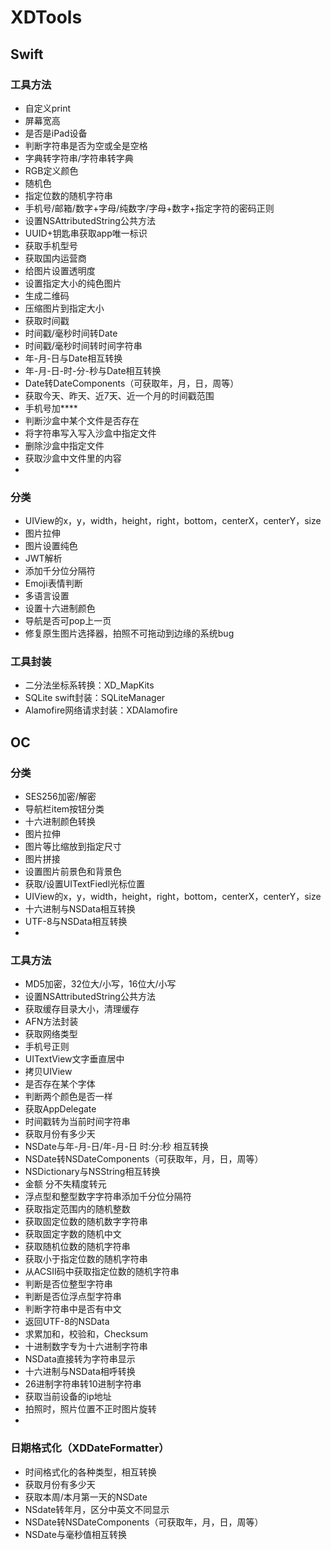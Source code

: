 # XDTools

## Swift

### 工具方法

- 自定义print
- 屏幕宽高
- 是否是iPad设备
- 判断字符串是否为空或全是空格
- 字典转字符串/字符串转字典
- RGB定义颜色
- 随机色
- 指定位数的随机字符串
- 手机号/邮箱/数字+字母/纯数字/字母+数字+指定字符的密码正则
- 设置NSAttributedString公共方法
- UUID+钥匙串获取app唯一标识
- 获取手机型号
- 获取国内运营商
- 给图片设置透明度
- 设置指定大小的纯色图片
- 生成二维码
- 压缩图片到指定大小
- 获取时间戳
- 时间戳/毫秒时间转Date
- 时间戳/毫秒时间转时间字符串
- 年-月-日与Date相互转换
- 年-月-日-时-分-秒与Date相互转换
- Date转DateComponents（可获取年，月，日，周等）
- 获取今天、昨天、近7天、近一个月的时间戳范围
- 手机号加****
- 判断沙盒中某个文件是否存在
- 将字符串写入写入沙盒中指定文件
- 删除沙盒中指定文件
- 获取沙盒中文件里的内容
- 

### 分类

- UIView的x，y，width，height，right，bottom，centerX，centerY，size
- 图片拉伸
- 图片设置纯色
- JWT解析
- 添加千分位分隔符
- Emoji表情判断
- 多语言设置
- 设置十六进制颜色
- 导航是否可pop上一页
- 修复原生图片选择器，拍照不可拖动到边缘的系统bug

### 工具封装

- 二分法坐标系转换：XD_MapKits
- SQLite swift封装：SQLiteManager
- Alamofire网络请求封装：XDAlamofire

## OC

### 分类

- SES256加密/解密
- 导航栏item按钮分类
- 十六进制颜色转换
- 图片拉伸
- 图片等比缩放到指定尺寸
- 图片拼接
- 设置图片前景色和背景色
- 获取/设置UITextFiedl光标位置
- UIView的x，y，width，height，right，bottom，centerX，centerY，size
- 十六进制与NSData相互转换
- UTF-8与NSData相互转换
- 

### 工具方法

- MD5加密，32位大/小写，16位大/小写
- 设置NSAttributedString公共方法
- 获取缓存目录大小，清理缓存
- AFN方法封装
- 获取网络类型
- 手机号正则
- UITextView文字垂直居中
- 拷贝UIView
- 是否存在某个字体
- 判断两个颜色是否一样
- 获取AppDelegate
- 时间戳转为当前时间字符串
- 获取月份有多少天
- NSDate与年-月-日/年-月-日 时:分:秒 相互转换
- NSDate转NSDateComponents（可获取年，月，日，周等）
- NSDictionary与NSString相互转换
- 金额 分不失精度转元
- 浮点型和整型数字字符串添加千分位分隔符
- 获取指定范围内的随机整数
- 获取固定位数的随机数字字符串
- 获取固定字数的随机中文
- 获取随机位数的随机字符串
- 获取小于指定位数的随机字符串
- 从ACSII码中获取指定位数的随机字符串
- 判断是否位整型字符串
- 判断是否位浮点型字符串
- 判断字符串中是否有中文
- 返回UTF-8的NSData
- 求累加和，校验和，Checksum
- 十进制数字专为十六进制字符串
- NSData直接转为字符串显示
- 十六进制与NSData相呼转换
- 26进制字符串转10进制字符串
- 获取当前设备的ip地址
- 拍照时，照片位置不正时图片旋转
- 

### 日期格式化（XDDateFormatter）

- 时间格式化的各种类型，相互转换
- 获取月份有多少天
- 获取本周/本月第一天的NSDate
- NSdate转年月，区分中英文不同显示
- NSDate转NSDateComponents（可获取年，月，日，周等）
- NSDate与毫秒值相互转换